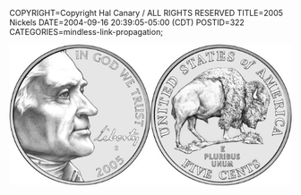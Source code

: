 COPYRIGHT=Copyright Hal Canary / ALL RIGHTS RESERVED
TITLE=2005 Nickels
DATE=2004-09-16 20:39:05-05:00 (CDT)
POSTID=322
CATEGORIES=mindless-link-propagation;

[![[2005 Nickels]](/images/2005Nickel.jpg)](http://www.usmint.gov/pressroom/index.cfm?action=Photo#2004NickelSeries)
